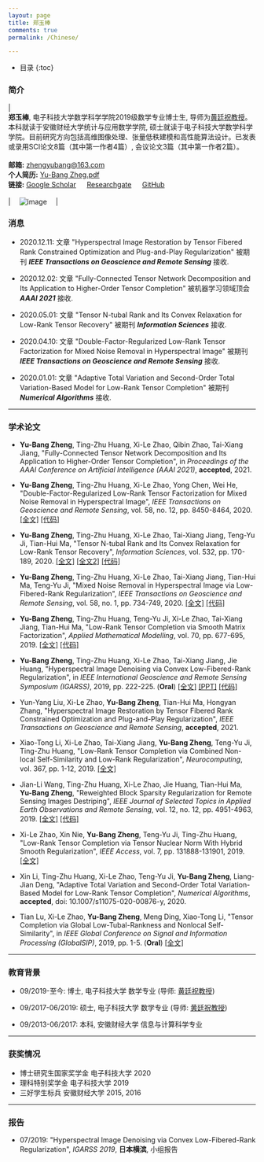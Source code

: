 ```yaml
---
layout: page
title: 郑玉棒
comments: true
permalink: /Chinese/

---
```


* 目录
{:toc}


 
### 简介
 
| <br>**郑玉棒**, 电子科技大学数学科学学院2019级数学专业博士生, 导师为[黄廷祝教授](http://www.math.uestc.edu.cn/info/1081/2041.htm)。 本科就读于安徽财经大学统计与应用数学学院, 硕士就读于电子科技大学数学科学学院。目前研究方向包括高维图像处理、张量低秩建模和高性能算法设计。已发表或录用SCI论文8篇（其中第一作者4篇）, 会议论文3篇（其中第一作者2篇）。 <br> <br> **邮箱:** <zhengyubang@163.com> <br>  **个人简历:** [Yu-Bang Zheg.pdf](https://yubangzheng.github.io/images/CV-ybzheng.pdf) <br> **链接:** [Google Scholar](https://scholar.google.com/citations?hl=en&user=qj6IPAMAAAAJ)  &emsp; [Researchgate](https://www.researchgate.net/profile/Yu_Bang_Zheng)  &emsp; [GitHub](https://github.com/YuBangZheng/) <br><br>| &emsp;![image](https://yubangzheng.github.io/images/yubangzheng3.jpg)&emsp; |

### 消息

* 2020.12.11: 文章 "Hyperspectral Image Restoration by Tensor Fibered Rank Constrained Optimization and Plug-and-Play Regularization" 被期刊 _**IEEE Transactions on Geoscience and Remote Sensing**_ 接收.

* 2020.12.02: 文章 "Fully-Connected Tensor Network Decomposition and Its Application to Higher-Order Tensor Completion" 被机器学习领域顶会 _**AAAI 2021**_ 接收.

* 2020.05.01: 文章 "Tensor N-tubal Rank and Its Convex Relaxation for Low-Rank Tensor Recovery" 被期刊 _**Information Sciences**_ 接收.

* 2020.04.10: 文章 "Double-Factor-Regularized Low-Rank Tensor Factorization for Mixed Noise Removal in Hyperspectral Image" 被期刊 _**IEEE Transactions on Geoscience and Remote Sensing**_ 接收.

* 2020.01.01: 文章 "Adaptive Total Variation and Second-Order Total Variation-Based Model for Low-Rank Tensor Completion" 被期刊 _**Numerical Algorithms**_ 接收.

---

### 学术论文

* **Yu-Bang Zheng**, Ting-Zhu Huang, Xi-Le Zhao, Qibin Zhao, Tai-Xiang Jiang, "Fully-Connected Tensor Network Decomposition and Its Application to Higher-Order Tensor Completion", in _Proceedings of the AAAI Conference on Artificial Intelligence (AAAI 2021)_, **accepted**, 2021.

* **Yu-Bang Zheng**, Ting-Zhu Huang, Xi-Le Zhao, Yong Chen, Wei He, "Double-Factor-Regularized Low-Rank Tensor Factorization for Mixed Noise Removal in Hyperspectral Image", _IEEE Transactions on Geoscience and Remote Sensing_, vol. 58, no. 12, pp. 8450-8464, 2020. [[全文]](https://yubangzheng.github.io/papers/TGRS-LRTFDFR.pdf) [[代码]](https://yubangzheng.github.io/codes/code_LRTFDFR.zip)

* **Yu-Bang Zheng**, Ting-Zhu Huang, Xi-Le Zhao, Tai-Xiang Jiang, Teng-Yu Ji, Tian-Hui Ma, "Tensor N-tubal Rank and Its Convex Relaxation for Low-Rank Tensor Recovery", _Information Sciences_, vol. 532, pp. 170-189, 2020. [[全文]](https://yubangzheng.github.io/papers/IS-N-tubal-rank.pdf) [[全文2]](https://yubangzheng.github.io/papers/IS-N-tubal-rank2.pdf) [[代码]](https://yubangzheng.github.io/codes/code_WSTNN.zip)

* **Yu-Bang Zheng**, Ting-Zhu Huang, Xi-Le Zhao, Tai-Xiang Jiang, Tian-Hui Ma, Teng-Yu Ji, "Mixed Noise Removal in Hyperspectral Image via Low-Fibered-Rank Regularization", _IEEE Transactions on Geoscience and Remote Sensing_, vol. 58, no. 1, pp. 734-749, 2020. [[全文]](https://yubangzheng.github.io/papers/TGRS-low-fibered-rank.pdf) [[代码]](https://yubangzheng.github.io/codes/code_TGRS_low-fibered-rank.zip)

* **Yu-Bang Zheng**, Ting-Zhu Huang, Teng-Yu Ji, Xi-Le Zhao, Tai-Xiang Jiang, Tian-Hui Ma, "Low-Rank Tensor Completion via Smooth Matrix Factorization", _Applied Mathematical Modelling_, vol. 70, pp. 677-695, 2019. [[全文]](https://yubangzheng.github.io/papers/AMM_SMFLRTC_zheng.pdf) [[代码]](https://yubangzheng.github.io/codes/code_SMF-LRTC.zip)

* **Yu-Bang Zheng**, Ting-Zhu Huang, Xi-Le Zhao, Tai-Xiang Jiang, Jie Huang, "Hyperspectral Image Denoising via Convex Low-Fibered-Rank Regularization", in _IEEE International Geoscience and Remote Sensing Symposium (IGARSS)_, 2019, pp. 222-225. (**Oral**) [[全文]](https://yubangzheng.github.io/papers/IGARSS2019-low-fibered-rank.pdf) [[PPT]](https://yubangzheng.github.io/papers/Oral_IGARSS2019_ybz.pdf) [[代码]](https://yubangzheng.github.io/codes/code_TGRS_low-fibered-rank.zip)

* Yun-Yang Liu, Xi-Le Zhao, **Yu-Bang Zheng**, Tian-Hui Ma, Hongyan Zhang, "Hyperspectral Image Restoration by Tensor Fibered Rank Constrained Optimization and Plug-and-Play Regularization", _IEEE Transactions on Geoscience and Remote Sensing_, **accepted**, 2021.

* Xiao-Tong Li, Xi-Le Zhao, Tai-Xiang Jiang, **Yu-Bang Zheng**, Teng-Yu Ji, Ting-Zhu Huang, "Low-Rank Tensor Completion via Combined Non-local Self-Similarity and Low-Rank Regularization", _Neurocomputing_, vol. 367, pp. 1-12, 2019. [[全文]](https://yubangzheng.github.io/papers/Neurocomputing-NLSLR-xtl.pdf)

* Jian-Li Wang, Ting-Zhu Huang, Xi-Le Zhao, Jie Huang, Tian-Hui Ma, **Yu-Bang Zheng**, "Reweighted Block Sparsity Regularization for Remote Sensing Images Destriping", _IEEE Journal of Selected Topics in Applied Earth Observations and Remote Sensing_, vol. 12, no. 12, pp. 4951-4963, 2019. [[全文]](https://yubangzheng.github.io/papers/JSTARS-jlwang.pdf) [[代码]](https://yubangzheng.github.io/codes/code_RBSUTV.zip)

* Xi-Le Zhao, Xin Nie, **Yu-Bang Zheng**, Teng-Yu Ji, Ting-Zhu Huang, "Low-Rank Tensor Completion via Tensor Nuclear Norm With Hybrid Smooth Regularization", _IEEE Access_, vol. 7, pp. 131888-131901, 2019. [[全文]](https://yubangzheng.github.io/papers/ieee_access_xlz.pdf)

* Xin Li, Ting-Zhu Huang, Xi-Le Zhao, Teng-Yu Ji, **Yu-Bang Zheng**, Liang-Jian Deng, "Adaptive Total Variation and Second-Order Total Variation-Based Model for Low-Rank Tensor Completion", _Numerical Algorithms_, **accepted**, doi: 10.1007/s11075-020-00876-y, 2020. 

* Tian Lu, Xi-Le Zhao, **Yu-Bang Zheng**, Meng Ding, Xiao-Tong Li, "Tensor Completion via Global Low-Tubal-Rankness and Nonlocal Self-Similarity", in _IEEE Global Conference on Signal and Information Processing (GlobalSIP)_, 2019, pp. 1-5. (**Oral**) [[全文]](https://yubangzheng.github.io/papers/TianLu.pdf)
 
---

### 教育背景

* 09/2019-至今: 博士, 电子科技大学 数学专业 (导师: [黄廷祝教授](http://www.math.uestc.edu.cn/info/1081/2041.htm))

* 09/2017-06/2019: 硕士, 电子科技大学 数学专业 (导师: [黄廷祝教授](http://www.math.uestc.edu.cn/info/1081/2041.htm))

* 09/2013-06/2017: 本科, 安徽财经大学 信息与计算科学专业

---

### 获奖情况

*  博士研究生国家奖学金  电子科技大学  2020
*  理科特别奖学金  电子科技大学  2019
*  三好学生标兵  安徽财经大学  2015, 2016

---

### 报告

* 07/2019: "Hyperspectral Image Denoising via Convex Low-Fibered-Rank Regularization", _IGARSS 2019_, **日本横滨**,  小组报告

